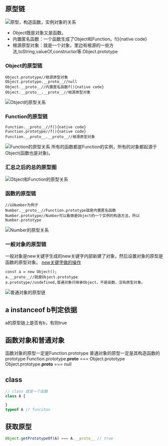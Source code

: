 ## 原型链
![原型，构造函数，实例对象的关系](https://image-1301623187.cos.ap-nanjing.myqcloud.com/javascript/prototype/prototype.png)

- Object既是对象又是函数。
- 内置匿名函数：一个函数生成了Object和Function。f(){native code}
- 根源原型对象：就是一个对象，里边有根源的一些方法,toString,valueOf,constructor等.Object.prototype

### Object的原型链
```
Object.prototype//根源原型对象
Object.prototype.__proto__//null
Object.__proto__//内置匿名函数f(){native code}
Object.__proto__.__proto__//根源原型对象
```
![Object的原型关系](https://image-1301623187.cos.ap-nanjing.myqcloud.com/javascript/prototype/Object.jpg)

### Function的原型链
```
Function.__proto__//f(){native code}
Function.prototype//f(){native code}
Function.__proto__.__proto__//根源原型对象
```
![Function的原型关系](https://image-1301623187.cos.ap-nanjing.myqcloud.com/javascript/prototype/Function.jpg)
所有的函数都是Function的实例，所有的对象都起源于Object(函数也是对象)。

### 汇总之后的总的原型图
![Object和Function的原型关系](https://image-1301623187.cos.ap-nanjing.myqcloud.com/javascript/prototype/ObjectAndFunction.jpg)

### 函数的原型链
```
//以Number为例子
Number.__proto__//Function.prototype就是内置匿名函数
Number.prototype//Number可以看做是Object的一个实例的构造方法，所以Number.prototype
```
![Number的原型关系](https://image-1301623187.cos.ap-nanjing.myqcloud.com/javascript/prototype/number.jpg)

### 一般对象的原型链
一般对象是new关键字生成的new关键字内部新建了对象，然后设置对象的原型是函数的原型对象。
[new关键字做的操作](https://blog.csdn.net/qq_41110700/article/details/115363634)
```
const a = new Object();
a.__proto__//就是Object.prototype
a.prototype//undefined,普通对象只继承Object，不是函数，没有原型对象。
```
![普通对象的原型链](https://image-1301623187.cos.ap-nanjing.myqcloud.com/%E6%99%AE%E9%80%9A%E5%AF%B9%E8%B1%A1.jpg)



## a instanceof b判定依据
a的原型链上是否有b，有则true

## 函数对象和普通对象
函数对象的原型一定是Function.prototype
普通对象的原型一定是其构造函数的prototype
Function.prototype.__proto__ === Object.prototype
Object.prototype.__proto__ === null

## class
```javascript
// class 就是一个函数
class A {

}
typeof A // funciton
```
## 获取原型
```javascript
Object.getPrototypeOf(A) === A.__proto__ // true
```